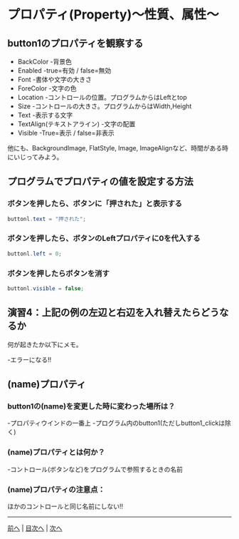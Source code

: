 # プロパティ(Property)～性質、属性～

## button1のプロパティを観察する

- BackColor
  -背景色
- Enabled
  -true=有効 / false=無効
- Font
  -書体や文字の大きさ
- ForeColor
  -文字の色
- Location
  -コントロールの位置。プログラムからはLeftとtop
- Size
  -コントロールの大きさ。プログラムからはWidth,Height
- Text
  -表示する文字
- TextAlign(テキストアライン)
  -文字の配置
- Visible
  -True=表示 / false=非表示

他にも、BackgroundImage, FlatStyle, Image, ImageAlignなど、時間がある時にいじってみよう。

## プログラムでプロパティの値を設定する方法
### ボタンを押したら、ボタンに「押された」と表示する

```cs
buttonl.text = "押された";
```

### ボタンを押したら、ボタンのLeftプロパティに0を代入する

```cs
buttonl.left = 0;
```

### ボタンを押したらボタンを消す

```cs
buttonl.visible = false;
```

## 演習4：上記の例の左辺と右辺を入れ替えたらどうなるか
何が起きたか以下にメモ。

-エラーになる!!

## (name)プロパティ
### button1の(name)を変更した時に変わった場所は？
-プロパティウインドの一番上
-プログラム内のbutton1(ただしbutton1_clickは除く)

### (name)プロパティとは何か？
-コントロール(ボタンなど)をプログラムで参照するときの名前

### (name)プロパティの注意点：

ほかのコントロールと同じ名前にしない!!

---

[前へ](03.md) | [目次へ](README.md#%E7%9B%AE%E6%AC%A1) | [次へ](05.md)
